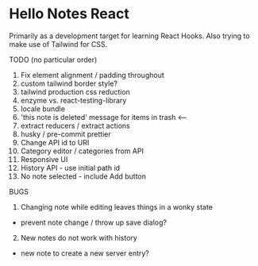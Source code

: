 # Hello Notes React

Primarily as a development target for learning React Hooks.
Also trying to make use of Tailwind for CSS.

TODO (no particular order)

1. Fix element alignment / padding throughout
2. custom tailwind border style?
3. tailwind production css reduction
4. enzyme vs. react-testing-library
5. locale bundle
6. 'this note is deleted' message for items in trash <--
7. extract reducers / extract actions
8. husky / pre-commit prettier
9. Change API id to URI
10. Category editor / categories from API
11. Responsive UI
12. History API - use initial path id
13. No note selected - include Add button


BUGS

1. Changing note while editing leaves things in a wonky state
- prevent note change / throw up save dialog?
2. New notes do not work with history
- new note to create a new server entry?